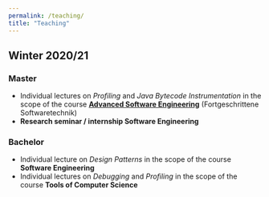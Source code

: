 ```yaml
---
permalink: /teaching/
title: "Teaching"
---
```

## Winter 2020/21
### Master
* Individual lectures on *Profiling*  and *Java Bytecode Instrumentation* in the scope of the course **<a href="https://www.st.uni-trier.de/lectures/W2021/FST/" target="_blank">Advanced Software Engineering</a>** (Fortgeschrittene Softwaretechnik)
* **Research seminar / internship Software Engineering**

### Bachelor
* Individual lecture on *Design Patterns* in the scope of the course **Software Engineering**
* Individual lectures on *Debugging* and *Profiling* in the scope of the course <strong>Tools of Computer Science</strong>

